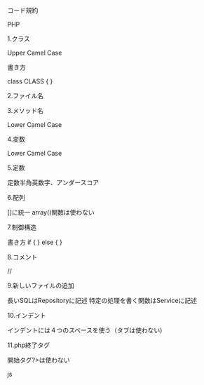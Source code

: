 コード規約

PHP

1.クラス

Upper Camel Case

書き方

class CLASS 
{
}

2.ファイル名

3.メソッド名

Lower Camel Case

4.変数

Lower Camel Case

5.定数

定数半角英数字、アンダースコア

6.配列

[]に統一
array()関数は使わない

7.制御構造

書き方
if {
} else {
}

8.コメント

//

9.新しいファイルの追加

長いSQLはRepositoryに記述
特定の処理を書く関数はServiceに記述

10.インデント

インデントには４つのスペースを使う（タブは使わない)

11.php終了タグ

開始タグ?>は使わない

js

